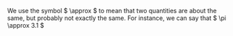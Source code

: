 We use the symbol $ \approx $ to mean that two quantities are about the
same, but probably not exactly the same. For instance, we can say that
$ \pi \approx 3.1 $
